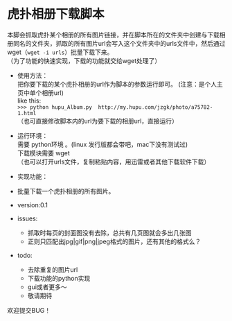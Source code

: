 虎扑相册下载脚本
===

本脚会抓取虎扑某个相册的所有图片链接，并在脚本所在的文件夹中创建与下载相册同名的文件夹，抓取的所有图片url会写入这个文件夹中的urls文件中，然后通过wget（`wget -i urls`）批量下载下来。  
（为了功能的快速实现，下载的功能就交给wget处理了）

* 使用方法：  
	把你要下载的某个虎扑相册的url作为脚本的参数运行即可。 
	(注意：是个人主页中单个相册url)  
	like this:  
	`>>> python hupu_Album.py  http://my.hupu.com/jzgk/photo/a75782-1.html `  
	（也可直接修改脚本内的url为要下载的相册url，直接运行）

* 运行环境：  
	需要 python环境 。(linux 发行版都会带吧，mac下没有测试过)  
	下载模块需要 wget   
	（也可以打开urls文件，复制粘贴内容，用迅雷或者其他下载软件下载）  
* 实现功能：  
 * 批量下载一个虎扑相册的所有图片。

* version:0.1

* issues:
	* 抓取时每页的封面图没有去除，总共有几页图就会多出几张图 
	* 正则只匹配出jpg|gif|png|jpeg格式的图片，还有其他的格式么？

* todo:
	* 去除重复的图片url
	* 下载功能的python实现
	* gui或者更多～
	* 敬请期待

 
欢迎提交BUG！